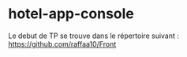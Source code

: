 # hotel-app-console
Le debut de TP se trouve dans le répertoire suivant : https://github.com/raffaa10/Front
